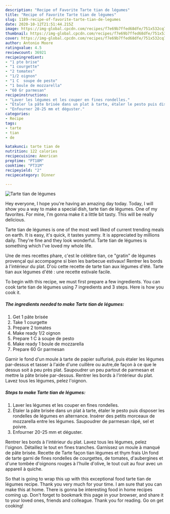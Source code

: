 ```yaml
---
description: "Recipe of Favorite Tarte tian de légumes"
title: "Recipe of Favorite Tarte tian de légumes"
slug: 1189-recipe-of-favorite-tarte-tian-de-legumes
date: 2020-10-12T21:51:44.215Z
image: https://img-global.cpcdn.com/recipes/f7e69b7ffed68dfe/751x532cq70/tarte-tian-de-legumes-photo-principale-de-la-recette.jpg
thumbnail: https://img-global.cpcdn.com/recipes/f7e69b7ffed68dfe/751x532cq70/tarte-tian-de-legumes-photo-principale-de-la-recette.jpg
cover: https://img-global.cpcdn.com/recipes/f7e69b7ffed68dfe/751x532cq70/tarte-tian-de-legumes-photo-principale-de-la-recette.jpg
author: Antonio Moore
ratingvalue: 4.5
reviewcount: 36921
recipeingredient:
- "1 pte brise"
- "1 courgette"
- "2 tomates"
- "1/2 oignon"
- "1 C  soupe de pesto"
- "1 boule de mozzarella"
- "60 Gr parmesan"
recipeinstructions:
- "Laver les légumes et les couper en fines rondelles."
- "Étaler la pâte brisée dans un plat à tarte, étaler le pesto puis disposer les rondelles de légumes en alternance. Insérer des petits morceaux de mozzarella entre les légumes. Saupoudrer de parmesan râpé, sel et poivre."
- "Enfourner 20-25 mm et déguster."
categories:
- Recipe
tags:
- tarte
- tian
- de

katakunci: tarte tian de 
nutrition: 122 calories
recipecuisine: American
preptime: "PT18M"
cooktime: "PT31M"
recipeyield: "2"
recipecategory: Dinner

---
```



![Tarte tian de légumes](https://img-global.cpcdn.com/recipes/f7e69b7ffed68dfe/751x532cq70/tarte-tian-de-legumes-photo-principale-de-la-recette.jpg)

Hey everyone, I hope you're having an amazing day today. Today, I will show you a way to make a special dish, tarte tian de légumes. One of my favorites. For mine, I'm gonna make it a little bit tasty. This will be really delicious.

Tarte tian de légumes is one of the most well liked of current trending meals on earth. It is easy, it's quick, it tastes yummy. It is appreciated by millions daily. They're fine and they look wonderful. Tarte tian de légumes is something which I've loved my whole life.

Une de mes recettes phare, c&#39;est le célèbre tian, ce &#34;gratin&#34; de légumes provençal qui accompagne si bien les barbecue estivaux! Rentrer les bords à l&#39;intérieur du plat. D&#39;où cette recette de tarte tian aux légumes d&#39;été. Tarte tian aux légumes d&#39;été : une recette estivale facile.


To begin with this recipe, we must first prepare a few ingredients. You can cook tarte tian de légumes using 7 ingredients and 3 steps. Here is how you cook it.

<!--inarticleads1-->

##### The ingredients needed to make Tarte tian de légumes:

1. Get 1 pâte brisée
1. Take 1 courgette
1. Prepare 2 tomates
1. Make ready 1/2 oignon
1. Prepare 1 C à soupe de pesto
1. Make ready 1 boule de mozzarella
1. Prepare 60 Gr parmesan


Garnir le fond d&#39;un moule à tarte de papier sulfurisé, puis étaler les légumes par-dessus et tasser à l&#39;aide d&#39;une cuillère ou autre,de façon à ce que le dessus soit à peu près plat. Saupoudrer un peu partout de parmesan et mettre la pâte brisée par-dessus. Rentrer les bords à l&#39;intérieur du plat. Lavez tous les légumes, pelez l&#39;oignon. 

<!--inarticleads2-->

##### Steps to make Tarte tian de légumes:

1. Laver les légumes et les couper en fines rondelles.
1. Étaler la pâte brisée dans un plat à tarte, étaler le pesto puis disposer les rondelles de légumes en alternance. Insérer des petits morceaux de mozzarella entre les légumes. Saupoudrer de parmesan râpé, sel et poivre.
1. Enfourner 20-25 mm et déguster.


Rentrer les bords à l&#39;intérieur du plat. Lavez tous les légumes, pelez l&#39;oignon. Détaillez le tout en fines tranches. Garnissez un moule à manqué de pâte brisée. Recette de Tarte façon tian légumes et thym frais Un fond de tarte garni de fines rondelles de courgettes, de tomates, d&#39;aubergines et d&#39;une tombée d&#39;oignons rouges à l&#39;huile d&#39;olive, le tout cuit au four avec un appareil à quiche. 

So that is going to wrap this up with this exceptional food tarte tian de légumes recipe. Thank you very much for your time. I am sure that you can make this at home. There is gonna be interesting food in home recipes coming up. Don't forget to bookmark this page in your browser, and share it to your loved ones, friends and colleague. Thank you for reading. Go on get cooking!
